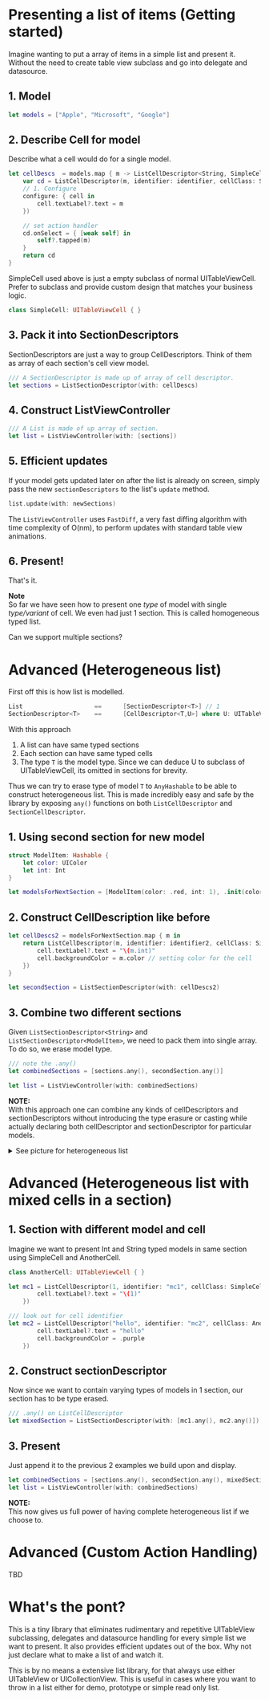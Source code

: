 # Presenting a list of items (Getting started) 
Imagine wanting to put a array of items in a simple list and present it. Without the need to create table view subclass and go into delegate and datasource. 

## 1. Model 
```swift
let models = ["Apple", "Microsoft", "Google"]
```

## 2. Describe Cell for model
Describe what a cell would do for a single model. 
```swift
let cellDescs  = models.map { m -> ListCellDescriptor<String, SimpleCell> in
    var cd = ListCellDescriptor(m, identifier: identifier, cellClass: SimpleCell.self, 
    // 1. Configure 
    configure: { cell in
        cell.textLabel?.text = m
    })

    // set action handler
    cd.onSelect = { [weak self] in
        self?.tapped(m)
    }
    return cd
}
```

SimpleCell used above is just a empty subclass of normal UITableViewCell. Prefer to subclass and provide custom design that matches your business logic. 
```swift
class SimpleCell: UITableViewCell { }
```

## 3. Pack it into SectionDescriptors 
SectionDescriptors are just a way to group CellDescriptors. Think of them as array of each section's cell view model. 
```swift
/// A SectionDescriptor is made up of array of cell descriptor.
let sections = ListSectionDescriptor(with: cellDescs)
```

## 4. Construct ListViewController
```swift
/// A List is made of up array of section. 
let list = ListViewController(with: [sections])
```

## 5. Efficient updates 
If your model gets updated later on after the list is already on screen, simply pass the new `sectionDescriptors` to the list's `update` method. 

```swift
list.update(with: newSections)
```

The `ListViewController` uses `FastDiff`, a very fast diffing algorithm with time complexity of O(nm), to perform updates with standard table view animations. 

## 6. Present! 
That's it. 

**Note**  
So far we have seen how to present one *type* of model with single *type/variant* of cell. We even had just 1 section. This is called homogeneous typed list. 

Can we support multiple sections? 

# Advanced (Heterogeneous list)
First off this is how list is modelled.
```swift
List                    ==      [SectionDescriptor<T>] // 1
SectionDescriptor<T>    ==      [CellDescriptor<T,U>] where U: UITableViewCell // 2
```

With this approach 
1. A list can have same typed sections
2. Each section can have same typed cells
3. The type `T` is the model type. Since we can deduce U to subclass of UITableViewCell, its omitted in sections for brevity. 

Thus we can try to erase type of model `T` to `AnyHashable` to be able to construct heterogeneous list. This is made incredibly easy and safe by the library by exposing `any()` functions on both `ListCellDescriptor` and `SectionCellDescriptor`.

## 1. Using second section for new model
```swift
struct ModelItem: Hashable {
    let color: UIColor
    let int: Int
}

let modelsForNextSection = [ModelItem(color: .red, int: 1), .init(color: .blue, int: 2), .init(color: .purple, int: 3)]
```

## 2. Construct CellDescription like before 
```swift
let cellDescs2 = modelsForNextSection.map { m in
    return ListCellDescriptor(m, identifier: identifier2, cellClass: SimpleCell.self, configure: { cell in
        cell.textLabel?.text = "\(m.int)"
        cell.backgroundColor = m.color // setting color for the cell
    })
}

let secondSection = ListSectionDescriptor(with: cellDescs2)
```

## 3. Combine two different sections 
Given `ListSectionDescriptor<String>` and `ListSectionDescriptor<ModelItem>`, we need to pack them into single array. To do so, we erase model type. 
```swift
/// note the .any()
let combinedSections = [sections.any(), secondSection.any()]

let list = ListViewController(with: combinedSections)
```

**NOTE:**  
With this approach one can combine any kinds of cellDescriptors and sectionDescriptors without introducing the type erasure or casting while actually declaring both cellDescriptor and sectionDescriptor for particular models. 

<details>
    <summary>See picture for heterogeneous list</summary>

</details>

# Advanced (Heterogeneous list with mixed cells in a section)
## 1. Section with different model and cell
Imagine we want to present Int and String typed models in same section using SimpleCell and AnotherCell. 


```swift
class AnotherCell: UITableViewCell { }
```

```swift
let mc1 = ListCellDescriptor(1, identifier: "mc1", cellClass: SimpleCell.self, configure: { cell in
        cell.textLabel?.text = "\(1)"
    })

/// look out for cell identifier
let mc2 = ListCellDescriptor("hello", identifier: "mc2", cellClass: AnotherCell.self, configure: { cell in
        cell.textLabel?.text = "hello"
        cell.backgroundColor = .purple
    })
```

## 2. Construct sectionDescriptor
Now since we want to contain varying types of models in 1 section, our 
section has to be type erased. 

```swift
/// .any() on ListCellDescriptor
let mixedSection = ListSectionDescriptor(with: [mc1.any(), mc2.any()])
```

## 3. Present 
Just append it to the previous 2 examples we build upon and display.

```swift
let combinedSections = [sections.any(), secondSection.any(), mixedSection]
let list = ListViewController(with: combinedSections)
```

**NOTE:**   
This now gives us full power of having complete heterogeneous list if we choose to. 

# Advanced (Custom Action Handling)
TBD

# What's the pont?
This is a tiny library that eliminates rudimentary and repetitive UITableView subclassing, delegates and datasource handling for every simple list we want to present. It also provides efficient updates out of the box. Why not just declare what to make a list of and watch it. 

This is by no means a extensive list library, for that always use either UITableView or UICollectionView. This is useful in cases where you want to throw in a list either for demo, prototype or simple read only list. 